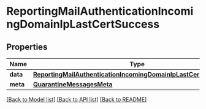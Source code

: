 # ReportingMailAuthenticationIncomingDomainIpLastCertSuccess

## Properties
Name | Type | Description | Notes
------------ | ------------- | ------------- | -------------
**data** | [**ReportingMailAuthenticationIncomingDomainIpLastCertSuccessData**](ReportingMailAuthenticationIncomingDomainIpLastCertSuccessData.md) |  | [optional] 
**meta** | [**QuarantineMessagesMeta**](QuarantineMessagesMeta.md) |  | [optional] 

[[Back to Model list]](../README.md#documentation-for-models) [[Back to API list]](../README.md#documentation-for-api-endpoints) [[Back to README]](../README.md)

